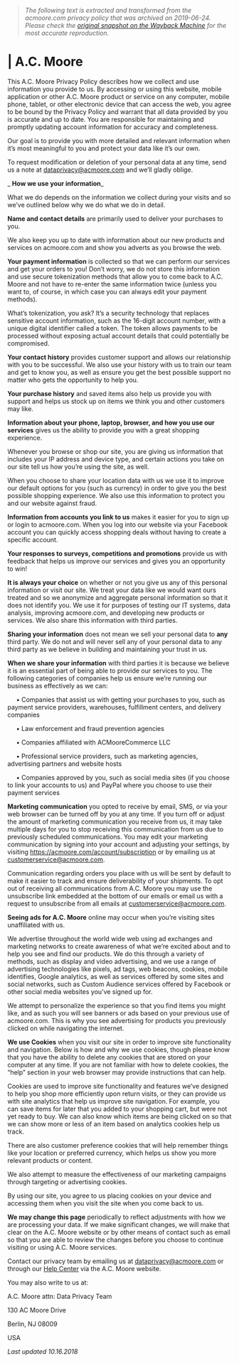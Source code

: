 > *The following text is extracted and transformed from the acmoore.com privacy policy that was archived on 2019-06-24. Please check the [original snapshot on the Wayback Machine](https://web.archive.org/web/20190624020124id_/https%3A//acmoore.com/privacy-policy) for the most accurate reproduction.*

# | A.C. Moore

This A.C. Moore Privacy Policy describes how we collect and use information you provide to us. By accessing or using this website, mobile application or other A.C. Moore product or service on any computer, mobile phone, tablet, or other electronic device that can access the web, you agree to be bound by the Privacy Policy and warrant that all data provided by you is accurate and up to date. You are responsible for maintaining and promptly updating account information for accuracy and completeness.

Our goal is to provide you with more detailed and relevant information when it’s most meaningful to you and protect your data like it’s our own. 

To request modification or deletion of your personal data at any time, send us a note at dataprivacy@acmoore.com and we’ll gladly oblige. 

 _ **How we use your information**_

What we do depends on the information we collect during your visits and so we’ve outlined below why we do what we do in detail. 

 **Name and contact details** are primarily used to deliver your purchases to you.  

We also keep you up to date with information about our new products and services on acmoore.com and show you adverts as you browse the web.   


 **Your payment information** is collected so that we can perform our services and get your orders to you! Don’t worry, we do not store this information and use secure tokenization methods that allow you to come back to A.C. Moore and not have to re-enter the same information twice (unless you want to, of course, in which case you can always edit your payment methods).  


What’s tokenization, you ask? It’s a security technology that replaces sensitive account information, such as the 16-digit account number, with a unique digital identifier called a token. The token allows payments to be processed without exposing actual account details that could potentially be compromised.   


 **Your contact history** provides customer support and allows our relationship with you to be successful. We also use your history with us to train our team and get to know you, as well as ensure you get the best possible support no matter who gets the opportunity to help you.   


 **Your purchase history** and saved items also help us provide you with support and helps us stock up on items we think you and other customers may like.   


 **Information about your phone, laptop, browser, and how you use our services** gives us the ability to provide you with a great shopping experience.   


Whenever you browse or shop our site, you are giving us information that includes your IP address and device type, and certain actions you take on our site tell us how you’re using the site, as well.   


When you choose to share your location data with us we use it to improve our default options for you (such as currency) in order to give you the best possible shopping experience. We also use this information to protect you and our website against fraud.   


 **Information from accounts you link to us** makes it easier for you to sign up or login to acmoore.com. When you log into our website via your Facebook account you can quickly access shopping deals without having to create a specific account.   


 **Your responses to surveys, competitions and promotions** provide us with feedback that helps us improve our services and gives you an opportunity to win!   


 **It is always your choice** on whether or not you give us any of this personal information or visit our site. We treat your data like we would want ours treated and so we anonymize and aggregate personal information so that it does not identify you. We use it for purposes of testing our IT systems, data analysis, improving acmoore.com, and developing new products or services. We also share this information with third parties.  


 **Sharing your information** does not mean we sell your personal data to **any** third party. We do not and will never sell any of your personal data to any third party as we believe in building and maintaining your trust in us.   


 **When we share your information** with third parties it is because we believe it is an essential part of being able to provide our services to you. The following categories of companies help us ensure we’re running our business as effectively as we can:   


     • Companies that assist us with getting your purchases to you, such as payment service providers, warehouses, fulfillment centers, and delivery companies

     • Law enforcement and fraud prevention agencies 

     • Companies affiliated with ACMooreCommerce LLC

     • Professional service providers, such as marketing agencies, advertising partners and website hosts 

     • Companies approved by you, such as social media sites (if you choose to link your accounts to us) and PayPal where you choose to use their payment services    


 **Marketing communication** you opted to receive by email, SMS, or via your web browser can be turned off by you at any time. If you turn off or adjust the amount of marketing communication you receive from us, it may take multiple days for you to stop receiving this communication from us due to previously scheduled communications. You may edit your marketing communication by signing into your account and adjusting your settings, by visiting <https://acmoore.com/account/subscription> or by emailing us at customerservice@acmoore.com.  


Communication regarding orders you place with us will be sent by default to make it easier to track and ensure deliverability of your shipments. To opt out of receiving all communications from A.C. Moore you may use the unsubscribe link embedded at the bottom of our emails or email us with a request to unsubscribe from all emails at customerservice@acmoore.com.   


 **Seeing ads for A.C. Moore** online may occur when you’re visiting sites unaffiliated with us.   


We advertise throughout the world wide web using ad exchanges and marketing networks to create awareness of what we’re excited about and to help you see and find our products. We do this through a variety of methods, such as display and video advertising, and we use a range of advertising technologies like pixels, ad tags, web beacons, cookies, mobile identifies, Google analytics, as well as services offered by some sites and social networks, such as Custom Audience services offered by Facebook or other social media websites you’ve signed up for.   


We attempt to personalize the experience so that you find items you might like, and as such you will see banners or ads based on your previous use of acmoore.com. This is why you see advertising for products you previously clicked on while navigating the internet.   


 **We use Cookies** when you visit our site in order to improve site functionality and navigation. Below is how and why we use cookies, though please know that you have the ability to delete any cookies that are stored on your computer at any time. If you are not familiar with how to delete cookies, the “help” section in your web browser may provide instructions that can help.   


Cookies are used to improve site functionality and features we’ve designed to help you shop more efficiently upon return visits, or they can provide us with site analytics that help us improve site navigation. For example, you can save items for later that you added to your shopping cart, but were not yet ready to buy. We can also know which items are being clicked on so that we can show more or less of an item based on analytics cookies help us track.   


There are also customer preference cookies that will help remember things like your location or preferred currency, which helps us show you more relevant products or content.   


We also attempt to measure the effectiveness of our marketing campaigns through targeting or advertising cookies.   


By using our site, you agree to us placing cookies on your device and accessing them when you visit the site when you come back to us.   


 **We may change this page** periodically to reflect adjustments with how we are processing your data. If we make significant changes, we will make that clear on the A.C. Moore website or by other means of contact such as email so that you are able to review the changes before you choose to continue visiting or using A.C. Moore services.    


Contact our privacy team by emailing us at dataprivacy@acmoore.com or through our [Help Center](https://support.acmoore.com/hc/en-us) via the A.C. Moore website.   


You may also write to us at:   


A.C. Moore attn: Data Privacy Team   


130 AC Moore Drive 

Berlin, NJ 08009 

USA   


 _Last updated 10.16.2018_
